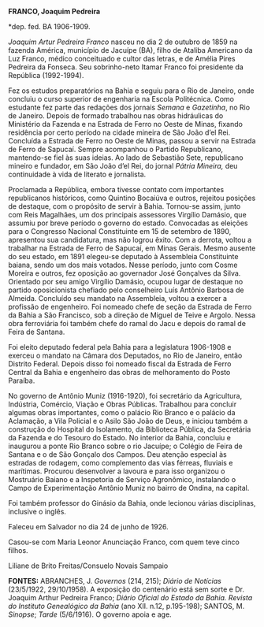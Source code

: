 **FRANCO, Joaquim Pedreira**

\*dep. fed. BA 1906-1909.

*Joaquim Artur Pedreira Franco* nasceu no dia 2 de outubro de 1859 na
fazenda América, município de Jacuípe (BA), filho de Ataliba Americano
da Luz Franco, médico conceituado e cultor das letras, e de Amélia Pires
Pedreira da Fonseca. Seu sobrinho-neto Itamar Franco foi presidente da
República (1992-1994).

Fez os estudos preparatórios na Bahia e seguiu para o Rio de Janeiro,
onde concluiu o curso superior de engenharia na Escola Politécnica. Como
estudante fez parte das redações dos jornais *Semana* e *Gazetinha*, no
Rio de Janeiro. Depois de formado trabalhou nas obras hidráulicas do
Ministério da Fazenda e na Estrada de Ferro no Oeste de Minas, fixando
residência por certo período na cidade mineira de São João d’el Rei.
Concluída a Estrada de Ferro no Oeste de Minas, passou a servir na
Estrada de Ferro de Sapucaí. Sempre acompanhou o Partido Republicano,
mantendo-se fiel às suas ideias. Ao lado de Sebastião Sete, republicano
mineiro e fundador, em São João d’el Rei, do jornal *Pátria Mineira,*
deu continuidade à vida de literato e jornalista.

Proclamada a República, embora tivesse contato com importantes
republicanos históricos, como Quintino Bocaiúva e outros, rejeitou
posições de destaque, com o propósito de servir à Bahia. Tornou-se
assim, junto com Reis Magalhães, um dos principais assessores Virgílio
Damásio, que assumiu por breve período o governo do estado. Convocadas
as eleições para o Congresso Nacional Constituinte em 15 de setembro de
1890, apresentou sua candidatura, mas não logrou êxito. Com a derrota,
voltou a trabalhar na Estrada de Ferro de Sapucaí, em Minas Gerais.
Mesmo ausente do seu estado, em 1891 elegeu-se deputado à Assembleia
Constituinte baiana, sendo um dos mais votados. Nesse período, junto com
Cosme Moreira e outros, fez oposição ao governador José Gonçalves da
Silva. Orientado por seu amigo Virgílio Damásio, ocupou lugar de
destaque no partido oposicionista chefiado pelo conselheiro Luís Antônio
Barbosa de Almeida. Concluído seu mandato na Assembleia, voltou a
exercer a profissão de engenheiro. Foi nomeado chefe de seção da Estrada
de Ferro da Bahia a São Francisco, sob a direção de Miguel de Teive e
Argolo. Nessa obra ferroviária foi também chefe do ramal do Jacu e
depois do ramal de Feira de Santana.

Foi eleito deputado federal pela Bahia para a legislatura 1906-1908 e
exerceu o mandato na Câmara dos Deputados, no Rio de Janeiro, então
Distrito Federal. Depois disso foi nomeado fiscal da Estrada de Ferro
Central da Bahia e engenheiro das obras de melhoramento do Posto
Paraíba.

No governo de Antônio Muniz (1916-1920), foi secretário da Agricultura,
Indústria, Comércio, Viação e Obras Públicas. Trabalhou para concluir
algumas obras importantes, como o palácio Rio Branco e o palácio da
Aclamação, a Vila Policial e o Asilo São João de Deus, e iniciou também
a construção do Hospital do Isolamento, da Biblioteca Pública, da
Secretária da Fazenda e do Tesouro do Estado. No interior da Bahia,
concluiu e inaugurou a ponte Rio Branco sobre o rio Jacuípe; o Colégio
de Feira de Santana e o de São Gonçalo dos Campos. Deu atenção especial
às estradas de rodagem, como complemento das vias férreas, fluviais e
marítimas. Procurou desenvolver a lavoura e para isso organizou o
Mostruário Baiano e a Inspetoria de Serviço Agronômico, instalando o
Campo de Experimentação Antônio Muniz no bairro de Ondina, na capital.

Foi também professor do Ginásio da Bahia, onde lecionou várias
disciplinas, inclusive o inglês.

Faleceu em Salvador no dia 24 de junho de 1926.

Casou-se com Maria Leonor Anunciação Franco, com quem teve cinco filhos.

Liliane de Brito Freitas/Consuelo Novais Sampaio

**FONTES:** ABRANCHES, J. *Governos* (214, 215); *Diário de Notícias*
(23/5/1922, 29/10/1958). A exposição do centenário está sem sorte e Dr.
Joaquim Arthur Pedreira Franco; *Diário Oficial do Estado da Bahia.
Revista do Instituto Genealógico da Bahia* (ano XII. n.12, p.195-198);
SANTOS, M. *Sinopse*; *Tarde* (5/6/1916). O governo apoia e age.
